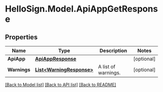 # HelloSign.Model.ApiAppGetResponse

## Properties

Name | Type | Description | Notes
------------ | ------------- | ------------- | -------------
**ApiApp** | [**ApiAppResponse**](ApiAppResponse.md) |    | [optional] 
**Warnings** | [**List&lt;WarningResponse&gt;**](WarningResponse.md) |  A list of warnings.  | [optional] 

[[Back to Model list]](../README.md#documentation-for-models) [[Back to API list]](../README.md#documentation-for-api-endpoints) [[Back to README]](../README.md)

